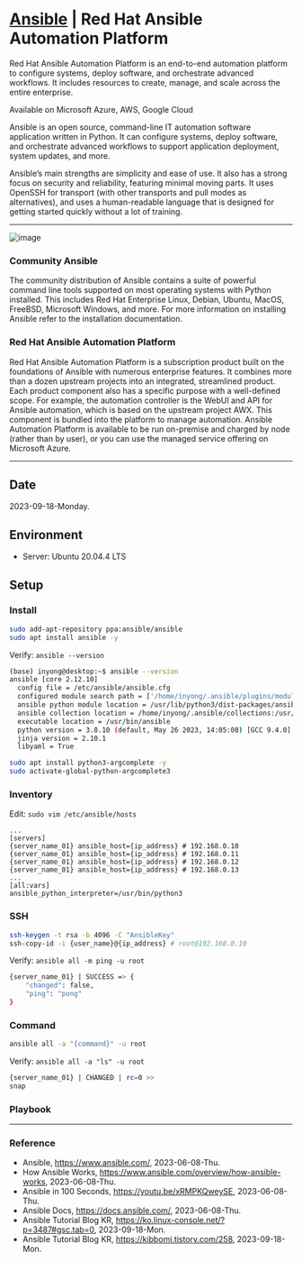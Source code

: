 # [Ansible]() | Red Hat Ansible Automation Platform

Red Hat Ansible Automation Platform is an end-to-end automation platform to configure systems, deploy software, and orchestrate advanced workflows. It includes resources to create, manage, and scale across the entire enterprise.

Available on Microsoft Azure, AWS, Google Cloud

Ansible is an open source, command-line IT automation software application written in Python. It can configure systems, deploy software, and orchestrate advanced workflows to support application deployment, system updates, and more.

Ansible’s main strengths are simplicity and ease of use. It also has a strong focus on security and reliability, featuring minimal moving parts. It uses OpenSSH for transport (with other transports and pull modes as alternatives), and uses a human-readable language that is designed for getting started quickly without a lot of training.

---

![image](https://github.com/inyong37/Vision/assets/20737479/53bcfdd0-ebd9-44ba-a224-e318df0ac153)

### Community Ansible

The community distribution of Ansible contains a suite of powerful command line tools supported on most operating systems with Python installed. This includes Red Hat Enterprise Linux, Debian, Ubuntu, MacOS, FreeBSD, Microsoft Windows, and more. For more information on installing Ansible refer to the installation documentation.

### Red Hat Ansible Automation Platform

Red Hat Ansible Automation Platform is a subscription product built on the foundations of Ansible with numerous enterprise features. It combines more than a dozen upstream projects into an integrated, streamlined product. Each product component also has a specific purpose with a well-defined scope. For example, the automation controller is the WebUI and API for Ansible automation, which is based on the upstream project AWX. This component is bundled into the platform to manage automation. Ansible Automation Platform is available to be run on-premise and charged by node (rather than by user), or you can use the managed service offering on Microsoft Azure.

---

## Date

2023-09-18-Monday.

## Environment

* Server: Ubuntu 20.04.4 LTS

## Setup

### Install

```Bash
sudo add-apt-repository ppa:ansible/ansible
sudo apt install ansible -y
```

Verify: `ansible --version`

```Bash
(base) inyong@desktop:~$ ansible --version
ansible [core 2.12.10]
  config file = /etc/ansible/ansible.cfg
  configured module search path = ['/home/inyong/.ansible/plugins/modules', '/usr/share/ansible/plugins/modules']
  ansible python module location = /usr/lib/python3/dist-packages/ansible
  ansible collection location = /home/inyong/.ansible/collections:/usr/share/ansible/collections
  executable location = /usr/bin/ansible
  python version = 3.8.10 (default, May 26 2023, 14:05:08) [GCC 9.4.0]
  jinja version = 2.10.1
  libyaml = True
```

```Bash
sudo apt install python3-argcomplete -y
sudo activate-global-python-argcomplete3
```

### Inventory

Edit: `sudo vim /etc/ansible/hosts`

```
...
[servers]
{server_name_01} ansible_host={ip_address} # 192.168.0.10
{server_name_01} ansible_host={ip_address} # 192.168.0.11
{server_name_01} ansible_host={ip_address} # 192.168.0.12
{server_name_01} ansible_host={ip_address} # 192.168.0.13
...
[all:vars]
ansible_python_interpreter=/usr/bin/python3
```

### SSH

```Bash
ssh-keygen -t rsa -b 4096 -C "AnsibleKey"
ssh-copy-id -i {user_name}@{ip_address} # root@192.168.0.10
```

Verify: `ansible all -m ping -u root`

```Bash
{server_name_01} | SUCCESS => {
    "changed": false,
    "ping": "pong"
}
```

### Command

```Bash
ansible all -a "{command}" -u root
```

Verify: `ansible all -a "ls" -u root`

```Bash
{server_name_01} | CHANGED | rc=0 >>
snap
```

### Playbook

---

### Reference
- Ansible, https://www.ansible.com/, 2023-06-08-Thu.
- How Ansible Works, https://www.ansible.com/overview/how-ansible-works, 2023-06-08-Thu.
- Ansible in 100 Seconds, https://youtu.be/xRMPKQweySE, 2023-06-08-Thu.
- Ansible Docs, https://docs.ansible.com/, 2023-06-08-Thu.
- Ansible Tutorial Blog KR, https://ko.linux-console.net/?p=3487#gsc.tab=0, 2023-09-18-Mon.
- Ansible Tutorial Blog KR, https://kibbomi.tistory.com/258, 2023-09-18-Mon.

